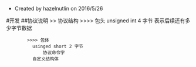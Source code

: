 * Created by hazelnutlin on 2016/5/26

#开发
##协议说明
	>>	协议结构
			>>>> 包头 
				unsigned int 4 字节
				  表示后续还有多少字节数据
				
			>>>> 包体 
			  usinged short 2 字节
				  协议命令字
			  自定义结构体
